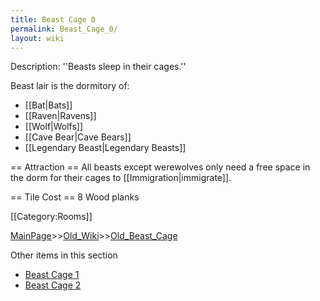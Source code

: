 ```yaml
---
title: Beast Cage 0
permalink: Beast_Cage_0/
layout: wiki
---
```

Description: ''Beasts sleep in their cages.''

Beast lair is the dormitory of:
* [[Bat|Bats]]
* [[Raven|Ravens]]
* [[Wolf|Wolfs]]
* [[Cave Bear|Cave Bears]]
* [[Legendary Beast|Legendary Beasts]]

== Attraction ==
All beasts except werewolves only need a free space in the dorm for their cages to [[Immigration|immigrate]].

== Tile Cost ==
8 Wood planks

[[Category:Rooms]]

[MainPage](/keeperrl_wiki/ "wikilink")>>[Old_Wiki](/keeperrl_wiki/Old_Wiki "wikilink")>>[Old_Beast_Cage](/keeperrl_wiki/Old_Beast_Cage "wikilink")

Other items in this section
-    [Beast Cage 1](/keeperrl_wiki/Beast_Cage_1 "wikilink")
-    [Beast Cage 2](/keeperrl_wiki/Beast_Cage_2 "wikilink")
